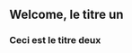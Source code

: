 ## Welcome, le titre un



### Ceci est le titre deux

<div class="flourish-embed" data-src="story/1122261"><script src="https://public.flourish.studio/resources/embed.js"></script></div>
